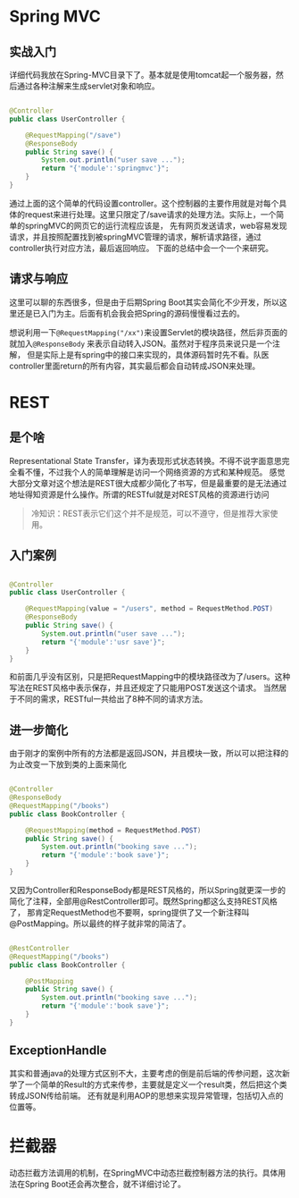 # Spring MVC

## 实战入门

详细代码我放在Spring-MVC目录下了。基本就是使用tomcat起一个服务器，然后通过各种注解来生成servlet对象和响应。

```java

@Controller
public class UserController {

    @RequestMapping("/save")
    @ResponseBody
    public String save() {
        System.out.println("user save ...");
        return "{'module':'springmvc'}";
    }
}
```

通过上面的这个简单的代码设置controller。这个控制器的主要作用就是对每个具体的request来进行处理。这里只限定了/save请求的处理方法。实际上，一个简单的springMVC的网页它的运行流程应该是，
先有网页发送请求，web容易发现请求，并且按照配置找到被springMVC管理的请求，解析请求路径，通过controller执行对应方法，最后返回响应。
下面的总结中会一个一个来研究。

## 请求与响应

这里可以聊的东西很多，但是由于后期Spring Boot其实会简化不少开发，所以这里还是已入门为主。后面有机会我会把Spring的源码慢慢看过去的。

想说利用一下`@RequestMapping("/xx")`来设置Servlet的模块路径，然后非页面的就加入`@ResponseBody`
来表示自动转入JSON。虽然对于程序员来说只是一个注解，
但是实际上是有spring中的接口来实现的，具体源码暂时先不看。队医controller里面return的所有内容，其实最后都会自动转成JSON来处理。

# REST

## 是个啥

Representational State Transfer，译为表现形式状态转换。不得不说字面意思完全看不懂，不过我个人的简单理解是访问一个网络资源的方式和某种规范。
感觉大部分文章对这个想法是REST很大成都少简化了书写，但是最重要的是无法通过地址得知资源是什么操作。所谓的RESTful就是对REST风格的资源进行访问

> 冷知识：REST表示它们这个并不是规范，可以不遵守，但是推荐大家使用。

## 入门案例

```java

@Controller
public class UserController {

    @RequestMapping(value = "/users", method = RequestMethod.POST)
    @ResponseBody
    public String save() {
        System.out.println("user save ...");
        return "{'module':'usr save'}";
    }
}
```

和前面几乎没有区别，只是把RequestMapping中的模块路径改为了/users。这种写法在REST风格中表示保存，并且还规定了只能用POST发送这个请求。
当然居于不同的需求，RESTful一共给出了8种不同的请求方法。

## 进一步简化

由于刚才的案例中所有的方法都是返回JSON，并且模块一致，所以可以把注释的为止改变一下放到类的上面来简化

```java

@Controller
@ResponseBody
@RequestMapping("/books")
public class BookController {

    @RequestMapping(method = RequestMethod.POST)
    public String save() {
        System.out.println("booking save ...");
        return "{'module':'book save'}";
    }
}
```

又因为Controller和ResponseBody都是REST风格的，所以Spring就更深一步的简化了注释，全部用@RestController即可。既然Spring都这么支持REST风格了，
那肯定RequestMethod也不要啊，spring提供了又一个新注释叫@PostMapping。所以最终的样子就非常的简洁了。

```java

@RestController
@RequestMapping("/books")
public class BookController {

    @PostMapping
    public String save() {
        System.out.println("booking save ...");
        return "{'module':'book save'}";
    }
}
```

## ExceptionHandle

其实和普通java的处理方式区别不大，主要考虑的倒是前后端的传参问题，这次新学了一个简单的Result的方式来传参，主要就是定义一个result类，然后把这个类转成JSON传给前端。
还有就是利用AOP的思想来实现异常管理，包括切入点的位置等。

# 拦截器

动态拦截方法调用的机制，在SpringMVC中动态拦截控制器方法的执行。具体用法在Spring Boot还会再次整合，就不详细讨论了。


